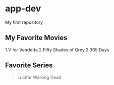 # app-dev
My first repository

## My Favorite Movies

1.V for Vendetta 
2.Fifty Shades of Grey
3.365 Days

## Favorite Series
> Lucifer
> Walking Dead
